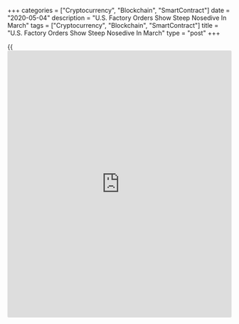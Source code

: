 +++
categories = ["Cryptocurrency", "Blockchain", "SmartContract"]
date = "2020-05-04"
description = "U.S. Factory Orders Show Steep Nosedive In March"
tags = ["Cryptocurrency", "Blockchain", "SmartContract"]
title = "U.S. Factory Orders Show Steep Nosedive In March"
type = "post"
+++

{{<iframe id="large-banner" src="https://www.bounty.group/#slide=28.0" width="100%" height="600" scrolling="no" style="border: 0px solid rgb(216, 221, 230); border-radius: 3px;">}}

New orders for U.S. manufactured goods nosedived by even more than
expected in the month of March, according to a report released by the
Commerce Department on Monday.

The report said factory orders plummeted by 10.3 percent in March after
edging down by a revised 0.1 percent in February.

Economists had expected factory orders to plunge by 9.8 percent compared
to the unchanged reading originally reported for the previous month.

The steeper than expected drop in factory orders reflected substantial
decreases in orders for both durable and non-durable goods.

Orders for durable goods sank by 14.7 percent, led by a 41.3 percent
nosedive in orders for transportation equipment, while orders for non-
durable goods tumbled by 5.8 percent.

The Commerce Department said shipments of manufactured goods also
slumped by 5.2 percent in March after dipping by 0.3 percent in
February.

Inventories of manufactured goods also fell by 0.8 percent in March
following a 0.4 percent decrease in the previous month.

With shipments falling by much more than inventories, the inventories-
to-shipments ratio jumped to 1.46 in March from 1.40 in February.

For comments and feedback [contact](https://www.playgroundfx.com/contact/): editorial@rtt[news](https://www.letsplayfx.com/blog/forex-news-website/).com

[Business News][1]

   1. www.rtt[news](https://www.letsplayfx.com/blog/forex-news-website/).com/Content/Business.aspx